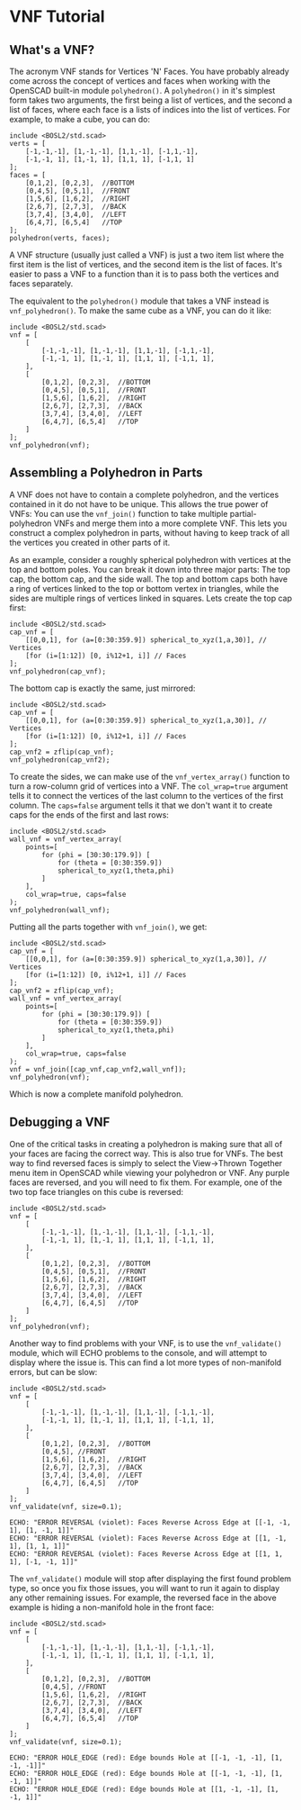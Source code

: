 # VNF Tutorial

<!-- TOC -->

## What's a VNF?
The acronym VNF stands for Vertices 'N' Faces.  You have probably already come across the concept of vertices and faces when working with the OpenSCAD built-in module `polyhedron()`.  A `polyhedron()` in it's simplest form takes two arguments, the first being a list of vertices, and the second a list of faces, where each face is a lists of indices into the list of vertices.  For example, to make a cube, you can do:

```openscad-3D
include <BOSL2/std.scad>
verts = [
    [-1,-1,-1], [1,-1,-1], [1,1,-1], [-1,1,-1],
    [-1,-1, 1], [1,-1, 1], [1,1, 1], [-1,1, 1]
];
faces = [
    [0,1,2], [0,2,3],  //BOTTOM
    [0,4,5], [0,5,1],  //FRONT
    [1,5,6], [1,6,2],  //RIGHT
    [2,6,7], [2,7,3],  //BACK
    [3,7,4], [3,4,0],  //LEFT
    [6,4,7], [6,5,4]   //TOP
];
polyhedron(verts, faces);
```

A VNF structure (usually just called a VNF) is just a two item list where the first item is the list of vertices, and the second item is the list of faces.  It's easier to pass a VNF to a function than it is to pass both the vertices and faces separately.

The equivalent to the `polyhedron()` module that takes a VNF instead is `vnf_polyhedron()`.  To make the same cube as a VNF, you can do it like:

```openscad-3D
include <BOSL2/std.scad>
vnf = [
    [
        [-1,-1,-1], [1,-1,-1], [1,1,-1], [-1,1,-1],
        [-1,-1, 1], [1,-1, 1], [1,1, 1], [-1,1, 1],
    ],
    [
        [0,1,2], [0,2,3],  //BOTTOM
        [0,4,5], [0,5,1],  //FRONT
        [1,5,6], [1,6,2],  //RIGHT
        [2,6,7], [2,7,3],  //BACK
        [3,7,4], [3,4,0],  //LEFT
        [6,4,7], [6,5,4]   //TOP
    ]
];
vnf_polyhedron(vnf);
```

## Assembling a Polyhedron in Parts
A VNF does not have to contain a complete polyhedron, and the vertices contained in it do not have to be unique.  This allows the true power of VNFs: You can use the `vnf_join()` function to take multiple partial-polyhedron VNFs and merge them into a more complete VNF.  This lets you construct a complex polyhedron in parts, without having to keep track of all the vertices you created in other parts of it.

As an example, consider a roughly spherical polyhedron with vertices at the top and bottom poles.  You can break it down into three major parts:  The top cap, the bottom cap, and the side wall.  The top and bottom caps both have a ring of vertices linked to the top or bottom vertex in triangles, while the sides are multiple rings of vertices linked in squares.  Lets create the top cap first:

```openscad-3D,ThrownTogether
include <BOSL2/std.scad>
cap_vnf = [
    [[0,0,1], for (a=[0:30:359.9]) spherical_to_xyz(1,a,30)], // Vertices
    [for (i=[1:12]) [0, i%12+1, i]] // Faces
];
vnf_polyhedron(cap_vnf);
```

The bottom cap is exactly the same, just mirrored:

```openscad-3D,ThrownTogether
include <BOSL2/std.scad>
cap_vnf = [
    [[0,0,1], for (a=[0:30:359.9]) spherical_to_xyz(1,a,30)], // Vertices
    [for (i=[1:12]) [0, i%12+1, i]] // Faces
];
cap_vnf2 = zflip(cap_vnf);
vnf_polyhedron(cap_vnf2);
```

To create the sides, we can make use of the `vnf_vertex_array()` function to turn a row-column grid of vertices into a VNF. The `col_wrap=true` argument tells it to connect the vertices of the last column to the vertices of the first column.  The `caps=false` argument tells it that we don't want it to create caps for the ends of the first and last rows:

```openscad-3D,ThrownTogether
include <BOSL2/std.scad>
wall_vnf = vnf_vertex_array(
    points=[
        for (phi = [30:30:179.9]) [
            for (theta = [0:30:359.9])
            spherical_to_xyz(1,theta,phi)
        ]
    ],
    col_wrap=true, caps=false
);
vnf_polyhedron(wall_vnf);
```

Putting all the parts together with `vnf_join()`, we get:

```openscad-3D,ThrownTogether
include <BOSL2/std.scad>
cap_vnf = [
    [[0,0,1], for (a=[0:30:359.9]) spherical_to_xyz(1,a,30)], // Vertices
    [for (i=[1:12]) [0, i%12+1, i]] // Faces
];
cap_vnf2 = zflip(cap_vnf);
wall_vnf = vnf_vertex_array(
    points=[
        for (phi = [30:30:179.9]) [
            for (theta = [0:30:359.9])
            spherical_to_xyz(1,theta,phi)
        ]
    ],
    col_wrap=true, caps=false
);
vnf = vnf_join([cap_vnf,cap_vnf2,wall_vnf]);
vnf_polyhedron(vnf);
```

Which is now a complete manifold polyhedron.


## Debugging a VNF
One of the critical tasks in creating a polyhedron is making sure that all of your faces are facing the correct way.  This is also true for VNFs.  The best way to find reversed faces is simply to select the View→Thrown Together menu item in OpenSCAD while viewing your polyhedron or VNF.  Any purple faces are reversed, and you will need to fix them.  For example, one of the two top face triangles on this cube is reversed:

```openscad-3D,ThrownTogether
include <BOSL2/std.scad>
vnf = [
    [
        [-1,-1,-1], [1,-1,-1], [1,1,-1], [-1,1,-1],
        [-1,-1, 1], [1,-1, 1], [1,1, 1], [-1,1, 1],
    ],
    [
        [0,1,2], [0,2,3],  //BOTTOM
        [0,4,5], [0,5,1],  //FRONT
        [1,5,6], [1,6,2],  //RIGHT
        [2,6,7], [2,7,3],  //BACK
        [3,7,4], [3,4,0],  //LEFT
        [6,4,7], [6,4,5]   //TOP
    ]
];
vnf_polyhedron(vnf);
```

Another way to find problems with your VNF, is to use the `vnf_validate()` module, which will ECHO problems to the console, and will attempt to display where the issue is.  This can find a lot more types of non-manifold errors, but can be slow:


```openscad-3D,ThrownTogether
include <BOSL2/std.scad>
vnf = [
    [
        [-1,-1,-1], [1,-1,-1], [1,1,-1], [-1,1,-1],
        [-1,-1, 1], [1,-1, 1], [1,1, 1], [-1,1, 1],
    ],
    [
        [0,1,2], [0,2,3],  //BOTTOM
        [0,4,5], //FRONT
        [1,5,6], [1,6,2],  //RIGHT
        [2,6,7], [2,7,3],  //BACK
        [3,7,4], [3,4,0],  //LEFT
        [6,4,7], [6,4,5]   //TOP
    ]
];
vnf_validate(vnf, size=0.1);
```

```text
ECHO: "ERROR REVERSAL (violet): Faces Reverse Across Edge at [[-1, -1, 1], [1, -1, 1]]"
ECHO: "ERROR REVERSAL (violet): Faces Reverse Across Edge at [[1, -1, 1], [1, 1, 1]]"
ECHO: "ERROR REVERSAL (violet): Faces Reverse Across Edge at [[1, 1, 1], [-1, -1, 1]]"
```

The `vnf_validate()` module will stop after displaying the first found problem type, so once you fix those issues, you will want to run it again to display any other remaining issues.  For example, the reversed face in the above example is hiding a non-manifold hole in the front face:

```openscad-3D,ThrownTogether
include <BOSL2/std.scad>
vnf = [
    [
        [-1,-1,-1], [1,-1,-1], [1,1,-1], [-1,1,-1],
        [-1,-1, 1], [1,-1, 1], [1,1, 1], [-1,1, 1],
    ],
    [
        [0,1,2], [0,2,3],  //BOTTOM
        [0,4,5], //FRONT
        [1,5,6], [1,6,2],  //RIGHT
        [2,6,7], [2,7,3],  //BACK
        [3,7,4], [3,4,0],  //LEFT
        [6,4,7], [6,5,4]   //TOP
    ]
];
vnf_validate(vnf, size=0.1);
```

```text
ECHO: "ERROR HOLE_EDGE (red): Edge bounds Hole at [[-1, -1, -1], [1, -1, -1]]"
ECHO: "ERROR HOLE_EDGE (red): Edge bounds Hole at [[-1, -1, -1], [1, -1, 1]]"
ECHO: "ERROR HOLE_EDGE (red): Edge bounds Hole at [[1, -1, -1], [1, -1, 1]]"
```

